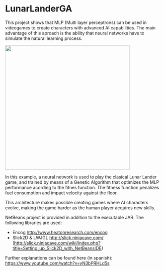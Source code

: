 # LunarLanderGA

This project shows that MLP (Multi layer perceptrons) can be used in videogames to create characters with advanced AI capabilities. The main advantage of this aproach is the ability that neural networks have to simulate the natural learning process.

<img src="https://github.com/lopeLH/LunarLanderGA/blob/master/Executable%20JAR/resources/mainImage.png"  width=400 height=400 />

In this example, a neural network is used to play the clasical Lunar Lander game, and trained by means of a Genetic Algorithm that optimizes the MLP performance acording to the fitnes function. The fitness function penalizes fuel consumption and impact velocity against the floor.

This architecture makes possible creating games where AI characters evolve, making the game harder as the human player acquires new skills.

NetBeans project is provided in addition to the executable JAR. The following libraries are used:

- Encog http://www.heatonresearch.com/encog
- Slick2D & LWJGL http://slick.ninjacave.com/ (http://slick.ninjacave.com/wiki/index.php?title=Setting_up_Slick2D_with_NetBeansIDE)

Further explanations can be found here (in spanish):
https://www.youtube.com/watch?v=yN3bPRHLd5s
